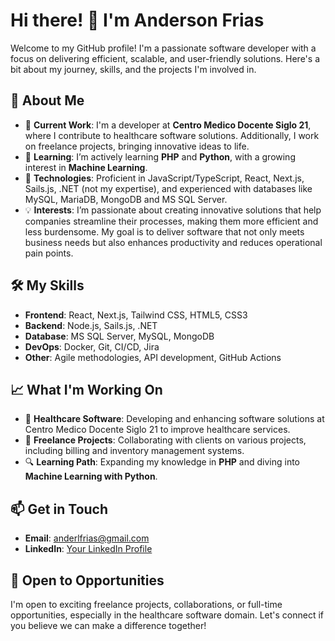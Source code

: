# Hi there! 👋 I'm Anderson Frias

Welcome to my GitHub profile! I'm a passionate software developer with a focus on delivering efficient, scalable, and user-friendly solutions. Here's a bit about my journey, skills, and the projects I'm involved in.

## 🚀 About Me

- 💼 **Current Work**: I'm a developer at **Centro Medico Docente Siglo 21**, where I contribute to healthcare software solutions. Additionally, I work on freelance projects, bringing innovative ideas to life.
- 🌱 **Learning**: I’m actively learning **PHP** and **Python**, with a growing interest in **Machine Learning**.
- 🔧 **Technologies**: Proficient in JavaScript/TypeScript, React, Next.js, Sails.js, .NET (not my expertise), and experienced with databases like MySQL, MariaDB, MongoDB and MS SQL Server.
- 💡 **Interests**: I’m passionate about creating innovative solutions that help companies streamline their processes, making them more efficient and less burdensome. My goal is to deliver software that not only meets business needs but also enhances productivity and reduces operational pain points.

## 🛠️ My Skills

- **Frontend**: React, Next.js, Tailwind CSS, HTML5, CSS3
- **Backend**: Node.js, Sails.js, .NET
- **Database**: MS SQL Server, MySQL, MongoDB
- **DevOps**: Docker, Git, CI/CD, Jira
- **Other**: Agile methodologies, API development, GitHub Actions

## 📈 What I'm Working On

- 🔄 **Healthcare Software**: Developing and enhancing software solutions at Centro Medico Docente Siglo 21 to improve healthcare services.
- 📱 **Freelance Projects**: Collaborating with clients on various projects, including billing and inventory management systems.
- 🔍 **Learning Path**: Expanding my knowledge in **PHP** and diving into **Machine Learning with Python**.

## 📫 Get in Touch

- **Email**: [anderlfrias@gmail.com](mailto:anderlfrias@gmail.com)
- **LinkedIn**: [Your LinkedIn Profile](https://www.linkedin.com/in/anderlfrias/)

## 💼 Open to Opportunities

I'm open to exciting freelance projects, collaborations, or full-time opportunities, especially in the healthcare software domain. Let's connect if you believe we can make a difference together!

<!--
**anderlfrias/anderlfrias** is a ✨ _special_ ✨ repository because its `README.md` (this file) appears on your GitHub profile.

Here are some ideas to get you started:

- 🔭 I’m currently working on ...
- 🌱 I’m currently learning ...
- 👯 I’m looking to collaborate on ...
- 🤔 I’m looking for help with ...
- 💬 Ask me about ...
- 📫 How to reach me: ...
- 😄 Pronouns: ...
- ⚡ Fun fact: ...
-->

